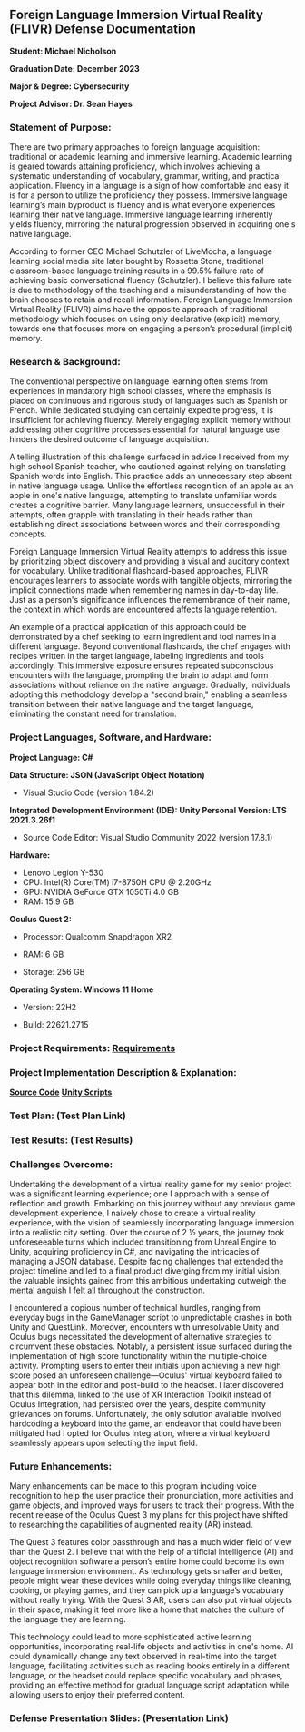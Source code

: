﻿## Foreign Language Immersion Virtual Reality (FLIVR) Defense Documentation

**Student: Michael Nicholson**

**Graduation Date: December 2023**

**Major & Degree: Cybersecurity**

**Project Advisor: Dr. Sean Hayes**

### Statement of Purpose:

There are two primary approaches to foreign language acquisition: traditional or academic learning and immersive learning. Academic learning is geared towards attaining proficiency, which involves achieving a systematic understanding of vocabulary, grammar, writing, and practical application. Fluency in a language is a sign of how comfortable and easy it is for a person to utilize the proficiency they possess. Immersive language learning’s main byproduct is fluency and is what everyone experiences learning their native language. Immersive language learning inherently yields fluency, mirroring the natural progression observed in acquiring one's native language.

According to former CEO Michael Schutzler of LiveMocha, a language learning social media site later bought by Rossetta Stone, traditional classroom-based language training results in a 99.5% failure rate of achieving basic conversational fluency (Schutzler). I believe this failure rate is due to methodology of the teaching and a misunderstanding of how the brain chooses to retain and recall information. Foreign Language Immersion Virtual Reality (FLIVR) aims have the opposite approach of traditional methodology which focuses on using only declarative (explicit) memory, towards one that focuses more on engaging a person’s procedural (implicit) memory.

### Research & Background:

The conventional perspective on language learning often stems from experiences in mandatory high school classes, where the emphasis is placed on continuous and rigorous study of languages such as Spanish or French. While dedicated studying can certainly expedite progress, it is insufficient for achieving fluency. Merely engaging explicit memory without addressing other cognitive processes essential for natural language use hinders the desired outcome of language acquisition.

A telling illustration of this challenge surfaced in advice I received from my high school Spanish teacher, who cautioned against relying on translating Spanish words into English. This practice adds an unnecessary step absent in native language usage. Unlike the effortless recognition of an apple as an apple in one's native language, attempting to translate unfamiliar words creates a cognitive barrier. Many language learners, unsuccessful in their attempts, often grapple with translating in their heads rather than establishing direct associations between words and their corresponding concepts.

Foreign Language Immersion Virtual Reality attempts to address this issue by prioritizing object discovery and providing a visual and auditory context for vocabulary. Unlike traditional flashcard-based approaches, FLIVR encourages learners to associate words with tangible objects, mirroring the implicit connections made when remembering names in day-to-day life. Just as a person's significance influences the remembrance of their name, the context in which words are encountered affects language retention.

An example of a practical application of this approach could be demonstrated by a chef seeking to learn ingredient and tool names in a different language. Beyond conventional flashcards, the chef engages with recipes written in the target language, labeling ingredients and tools accordingly. This immersive exposure ensures repeated subconscious encounters with the language, prompting the brain to adapt and form associations without reliance on the native language. Gradually, individuals adopting this methodology develop a "second brain," enabling a seamless transition between their native language and the target language, eliminating the constant need for translation.

### Project Languages, Software, and Hardware:

**Project Language: C#**

**Data Structure: JSON (JavaScript Object Notation)**
 - Visual Studio Code (version 1.84.2)

**Integrated Development Environment (IDE): Unity Personal
Version: LTS 2021.3.26f1**

 - Source Code Editor: Visual Studio Community 2022 (version 17.8.1)

**Hardware:**

 - Lenovo Legion Y-530
 - CPU: Intel(R) Core(TM) i7-8750H CPU @ 2.20GHz
 - GPU: NVIDIA GeForce GTX 1050Ti 4.0 GB
 - RAM: 15.9 GB

**Oculus Quest 2:**

 - Processor: Qualcomm Snapdragon XR2

 - RAM: 6 GB

 - Storage: 256 GB

**Operating System: Windows 11 Home**

 - Version: 22H2

 - Build: 22621.2715

### Project Requirements: [Requirements](https://github.com/Mick7028/CSU-Senior-Project/blob/ad047f2edbd79d43e1cad58ae43027efb46fcc01/docs/Requirements%20Document%20Fall%202023.pdf/)

### Project Implementation Description & Explanation:
[**Source Code**](https://github.com/Mick7028/CSU-Senior-Project/tree/master/src)
[**Unity Scripts**](https://github.com/Mick7028/CSU-Senior-Project/tree/master/src/Scripts)

### Test Plan: (Test Plan Link)

### Test Results: (Test Results)

### Challenges Overcome:

Undertaking the development of a virtual reality game for my senior project was a significant learning experience; one I approach with a sense of reflection and growth. Embarking on this journey without any previous game development experience, I naively chose to create a virtual reality experience, with the vision of seamlessly incorporating language immersion into a realistic city setting. Over the course of 2 ½ years, the journey took unforeseeable turns which included transitioning from Unreal Engine to Unity, acquiring proficiency in C#, and navigating the intricacies of managing a JSON database. Despite facing challenges that extended the project timeline and led to a final product diverging from my initial vision, the valuable insights gained from this ambitious undertaking outweigh the mental anguish I felt all throughout the construction.

I encountered a copious number of technical hurdles, ranging from everyday bugs in the GameManager script to unpredictable crashes in both Unity and QuestLink. Moreover, encounters with unresolvable Unity and Oculus bugs necessitated the development of alternative strategies to circumvent these obstacles. Notably, a persistent issue surfaced during the implementation of high score functionality within the multiple-choice activity. Prompting users to enter their initials upon achieving a new high score posed an unforeseen challenge—Oculus' virtual keyboard failed to appear both in the editor and post-build to the headset. I later discovered that this dilemma, linked to the use of XR Interaction Toolkit instead of Oculus Integration, had persisted over the years, despite community grievances on forums. Unfortunately, the only solution available involved hardcoding a keyboard into the game, an endeavor that could have been mitigated had I opted for Oculus Integration, where a virtual keyboard seamlessly appears upon selecting the input field.

### Future Enhancements:

Many enhancements can be made to this program including voice recognition to help the user practice their pronunciation, more activities and game objects, and improved ways for users to track their progress. With the recent release of the Oculus Quest 3 my plans for this project have shifted to researching the capabilities of augmented reality (AR) instead.

The Quest 3 features color passthrough and has a much wider field of view than the Quest 2. I believe that with the help of artificial intelligence (AI) and object recognition software a person’s entire home could become its own language immersion environment. As technology gets smaller and better, people might wear these devices while doing everyday things like cleaning, cooking, or playing games, and they can pick up a language’s vocabulary without really trying. With the Quest 3 AR, users can also put virtual objects in their space, making it feel more like a home that matches the culture of the language they are learning.

This technology could lead to more sophisticated active learning opportunities, incorporating real-life objects and activities in one's home. AI could dynamically change any text observed in real-time into the target language, facilitating activities such as reading books entirely in a different language, or the headset could replace specific vocabulary and phrases, providing an effective method for gradual language script adaptation while allowing users to enjoy their preferred content.

### Defense Presentation Slides: (Presentation Link)

